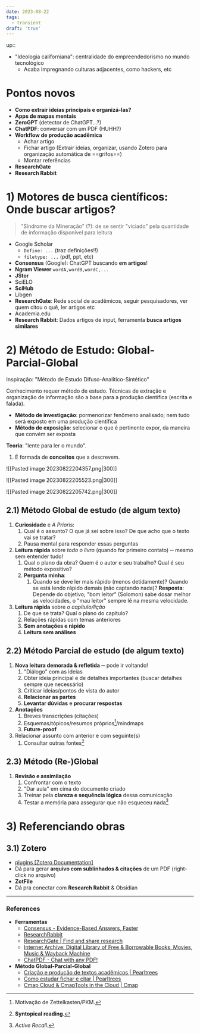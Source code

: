 ```yaml
---
date: 2023-08-22
tags:
  - transient
draft: 'true'
---
```

up:: 

- "Ideologia californiana": centralidade do empreendedorismo no mundo tecnológico
	- Acaba impregnando culturas adjacentes, como hackers, etc
# Pontos novos
- **Como extrair ideias principais e organizá-las?**
- **Apps de mapas mentais**
- **ZeroGPT** (detector de ChatGPT...?)
- **ChatPDF**: conversar com um PDF (HUHH?)
- **Workflow de produção acadêmica**
	- Achar artigo
	- Fichar artigo (Extrair ideias, organizar, usando Zotero para organização automática de ==grifos==)
	- Montar referências
- **ResearchGate**
- **Research Rabbit**
# 1) Motores de busca científicos: Onde buscar artigos?
> "Síndrome da Mineração" (?): de se sentir "viciado" pela quantidade de informação disponível para leitura

- Google Scholar
	- `Define: ...` (traz definições!!)
	- `filetype: ...` (pdf, ppt, etc)
- **Consensus** (Google): ChatGPT buscando **em artigos**! 
- **Ngram Viewer** `wordA,wordB,wordC,...`
- **JStor**
- SciELO
- **SciHub**
- Libgen
- **ResearchGate**: Rede social de acadêmicos, seguir pesquisadores, ver quem citou o quê, ler artigos etc
- Academia.edu
- **Research Rabbit**: Dados artigos de input, ferramenta **busca artigos similares**

# 2) Método de Estudo: Global-Parcial-Global
Inspiração: "Método de Estudo Difuso-Analítico-Sintético"

Conhecimento requer método de estudo. 
Técnicas de extração e organização de informação são a base para a produção científica (escrita e falada).

- **Método de investigação**: pormenorizar fenômeno analisado; nem tudo será exposto em uma produção científica
- **Método de exposição**: selecionar o que é pertinente expor, da maneira que convém ser exposta

**Teoria**: "lente para ler o mundo". 
1. É formada de **conceitos** que a descrevem.

![[Pasted image 20230822204357.png|300]]

![[Pasted image 20230822205523.png|300]]

![[Pasted image 20230822205742.png|300]]
## 2.1) Método Global de estudo (de algum texto)
1. **Curiosidade** e *A Priori*s:
	1. Qual é o assunto? O que já sei sobre isso? De que acho que o texto vai se tratar?
	2. Pausa mental para responder essas perguntas
2. **Leitura rápida** sobre *todo o livro* (quando for primeiro contato) ─ mesmo sem entender tudo!
	1. Qual o plano da obra? Quem é o autor e seu trabalho? Qual é seu método expositivo?
	2. **Pergunta minha**: 
		1. Quando se deve ler mais rápido (menos detidamente)? Quando se está lendo rápido demais (não captando nada)?
		   **Resposta**: Depende do objetivo; "bom leitor" (Solomon) sabe dosar melhor as velocidades, o "mau leitor" sempre lê na mesma velocidade.
3. **Leitura rápida** sobre *o capítulo/lição*
	1. De que se trata? Qual o plano do capítulo? 
	2. Relações rápidas com temas anteriores
	3. **Sem anotações e rápido**
	4. **Leitura sem análises**
## 2.2) Método Parcial de estudo (de algum texto)
1. **Nova leitura demorada & refletida** ─ pode ir voltando!
	1. "Diálogo" com as ideias
	2. Obter ideia principal e de detalhes importantes (buscar detalhes sempre que necessário)
	3. Criticar ideias/pontos de vista do autor
	4. **Relacionar as partes**
	5. **Levantar dúvidas** e **procurar respostas**
2. **Anotações**
	1. Breves transcrições (citações)
	2. Esquemas/tópicos/resumos próprios[^1]/mindmaps
	3. **Future-proof**
3. Relacionar assunto com anterior e com seguinte(s)
	1. Consultar outras fontes[^2]

## 2.3) Método (Re-)Global
1. **Revisão e assimilação**
	1. Confrontar com o texto
	2. "Dar aula" em cima do documento criado
	3. Treinar pela **clareza e sequência lógica** dessa comunicação
	4. Testar a memória para assegurar que não esqueceu nada[^3]

# 3) Referenciando obras
## 3.1) Zotero
- [plugins [Zotero Documentation]](https://www.zotero.org/support/plugins)
- Dá para gerar **arquivo com sublinhados & citações** de um PDF (right-click no arquivo)
- **ZotFile**
- Dá pra conectar com **Research Rabbit** & Obsidian

---
### References
- **Ferramentas**
	- [Consensus - Evidence-Based Answers, Faster](https://www.consensus.app/)
	- [ResearchRabbit](https://www.researchrabbit.ai/)
	- [ResearchGate | Find and share research](https://www.researchgate.net/)
	- [Internet Archive: Digital Library of Free & Borrowable Books, Movies, Music & Wayback Machine](https://archive.org/)
	- [ChatPDF - Chat with any PDF!](https://www.chatpdf.com/)
- **Método Global-Parcial-Global**
	- [Criação e produção de textos acadêmicos | Pearltrees](http://www.pearltrees.com/prof_w4lter/criacao-producao-academicos/id54059413)
	- [Como estudar fichar e citar | Pearltrees](http://www.pearltrees.com/prof_w4lter/informatica-e-sociedade/id34311880/item319571719)
	- [Cmap Cloud & CmapTools in the Cloud | Cmap](https://cmap.ihmc.us/cmap-cloud/)

[^1]: Motivação de Zettelkasten/PKM.
[^2]: **Syntopical reading**.
[^3]: *Active Recall*.